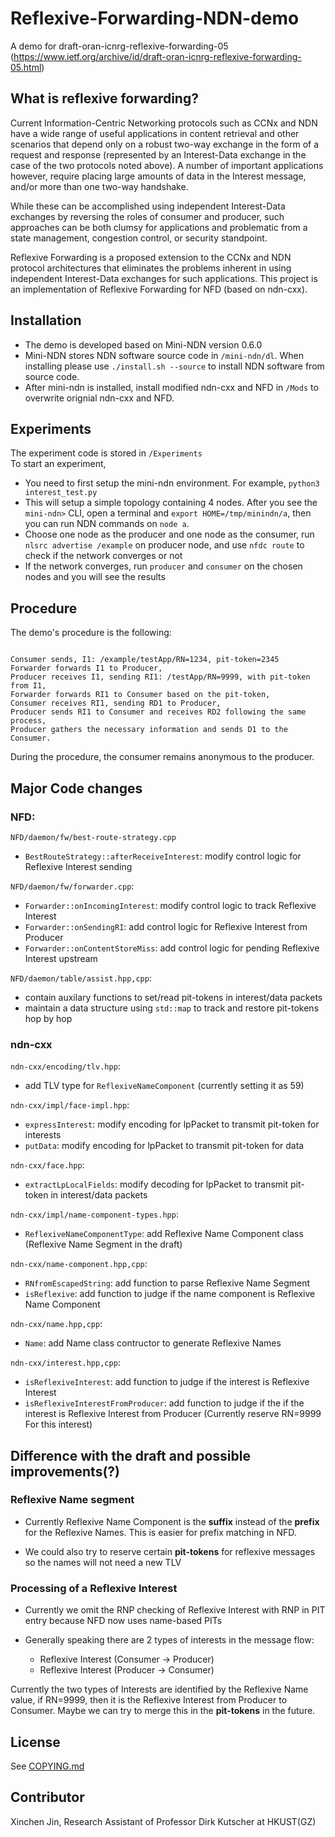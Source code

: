 # Reflexive-Forwarding-NDN-demo
A demo for draft-oran-icnrg-reflexive-forwarding-05   
(https://www.ietf.org/archive/id/draft-oran-icnrg-reflexive-forwarding-05.html)


## What is reflexive forwarding?
Current Information-Centric Networking protocols such as CCNx and NDN have a wide range of useful applications in content retrieval and other scenarios that depend only on a robust two-way exchange in the form of a request and response (represented by an Interest-Data exchange in the case of the two protocols noted above). A number of important applications however, require placing large amounts of data in the Interest message, and/or more than one two-way handshake. 

While these can be accomplished using independent Interest-Data exchanges by reversing the roles of consumer and producer, such approaches can be both clumsy for applications and problematic from a state management, congestion control, or security standpoint.   

Reflexive Forwarding is a proposed extension to the CCNx and NDN protocol architectures that eliminates the problems inherent in using independent Interest-Data exchanges for such applications. This project is an implementation of Reflexive Forwarding for NFD (based on ndn-cxx).

## Installation
+ The demo is developed based on Mini-NDN version 0.6.0  
+ Mini-NDN stores NDN software source code in `/mini-ndn/dl`. When installing please use `./install.sh --source` to install NDN software from source code.
+ After mini-ndn is installed, install modified ndn-cxx and NFD in `/Mods` to overwrite orignial ndn-cxx and NFD.
## Experiments
The experiment code is stored in `/Experiments`  
To start an experiment,
+ You need to first setup the mini-ndn environment. For example, ``
python3 interest_test.py  
``  
+ This will setup a simple topology containing 4 nodes. After you see the `mini-ndn>` CLI, open a terminal and `export HOME=/tmp/minindn/a`, then you can run NDN commands on `node a`.  
+ Choose one node as the producer and one node as the consumer, run `nlsrc advertise /example` on producer node, and use `nfdc route` to check if the network converges or not
+ If the network converges, run `producer` and `consumer` on the chosen nodes and you will see the results



## Procedure  
The demo's procedure is the following:
```text

Consumer sends, I1: /example/testApp/RN=1234, pit-token=2345
Forwarder forwards I1 to Producer,
Producer receives I1, sending RI1: /testApp/RN=9999, with pit-token from I1,
Forwarder forwards RI1 to Consumer based on the pit-token,
Consumer receives RI1, sending RD1 to Producer,
Producer sends RI1 to Consumer and receives RD2 following the same process, 
Producer gathers the necessary information and sends D1 to the Consumer.

```
During the procedure, the consumer remains anonymous to the producer.

## Major Code changes
### NFD:
``NFD/daemon/fw/best-route-strategy.cpp``
-  `BestRouteStrategy::afterReceiveInterest`: modify control logic for Reflexive Interest sending  

 ``NFD/daemon/fw/forwarder.cpp``:   
+ `Forwarder::onIncomingInterest`: modify control logic to track Reflexive Interest
+ `Forwarder::onSendingRI`: add control logic for Reflexive Interest from Producer
+ `Forwarder::onContentStoreMiss`: add control logic for pending Reflexive Interest upstream

``NFD/daemon/table/assist.hpp,cpp``:  
+ contain auxilary functions to set/read pit-tokens in interest/data packets
+ maintain a data structure using `std::map` to track and restore pit-tokens hop by hop

### ndn-cxx

``ndn-cxx/encoding/tlv.hpp``: 
+ add TLV type for `ReflexiveNameComponent` (currently setting it as 59)  

``ndn-cxx/impl/face-impl.hpp``:  
+ `expressInterest`: modify encoding for lpPacket to transmit pit-token for interests
+ `putData`: modify encoding for lpPacket to transmit pit-token for data  

``ndn-cxx/face.hpp``:  
+ `extractLpLocalFields`: modify decoding for lpPacket to transmit pit-token in interest/data packets  


``ndn-cxx/impl/name-component-types.hpp``:
+ `ReflexiveNameComponentType`: add Reflexive Name Component class (Reflexive Name Segment in the draft)

``ndn-cxx/name-component.hpp,cpp``:
+ `RNfromEscapedString`: add function to parse Reflexive Name Segment
+ `isReflexive`: add function to judge if the name component is Reflexive Name Component

``ndn-cxx/name.hpp,cpp``:
+ `Name`: add Name class contructor to generate Reflexive Names

``ndn-cxx/interest.hpp,cpp``:
+ `isReflexiveInterest`: add function to judge if the interest is Reflexive Interest
+ `isReflexiveInterestFromProducer`: add function to judge if the if the interest is Reflexive Interest from Producer (Currently reserve RN=9999 For this interest)

## Difference with the draft and possible improvements(?)  
### Reflexive Name segment
+ Currently Reflexive Name Component is the **suffix** instead of the **prefix** for the Reflexive Names. This is easier for prefix matching in NFD.

+ We could also try to reserve certain **pit-tokens** for reflexive messages so the names will not need a new TLV

### Processing of a Reflexive Interest
+ Currently we omit the RNP checking of Reflexive Interest with RNP in PIT entry because NFD now uses name-based PITs

+ Generally speaking there are 2 types of interests in the message flow:  
    * Reflexive Interest (Consumer -> Producer)  
    * Reflexive Interest  (Producer -> Consumer)  

 Currently the two types of Interests are identified by the Reflexive Name value, if RN=9999, then it is the Reflexive Interest from Producer to Consumer.  Maybe we can try to merge this in the **pit-tokens** in the future.

## License
See [COPYING.md](./COPYING.md)

 ## Contributor
 Xinchen Jin, Research Assistant of Professor Dirk Kutscher at HKUST(GZ)